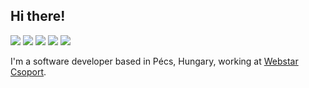 ## Hi there! 

<a href="https://twitter.com/wolfmanFP"><img src="https://img.shields.io/badge/Twitter-ffffff?style=flat&logo=twitter&labelColor=ffffff"/></a>
<a href="https://www.linkedin.com/in/wolfmanfp/"><img src="https://img.shields.io/badge/LinkedIn-blue?style=flat&logo=linkedin&labelColor=blue"/></a>
<a href="https://gitlab.com/wolfmanfp"><img src="https://img.shields.io/badge/GitLab-fca121?style=flat&logo=gitlab&labelColor=fca121"/></a>
<a href="https://www.last.fm/user/wolfmanFP"><img src="https://img.shields.io/badge/Last.fm-d51007?style=flat&logo=last.fm&labelColor=d51007"/></a>
<a href="https://myoctocat.dev/@wolfmanfp/octocat"><img src="https://img.shields.io/badge/Octocat-181717?style=flat&logo=github&labelColor=181717"/></a>

I'm a software developer based in Pécs, Hungary, working at [Webstar Csoport](https://webstar.hu/).
